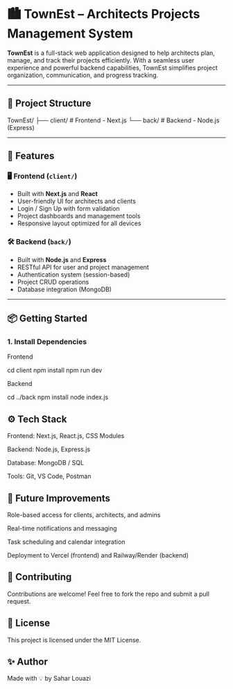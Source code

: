 # 🏙️ TownEst – Architects Projects Management System

**TownEst** is a full-stack web application designed to help architects plan, manage, and track their projects efficiently. With a seamless user experience and powerful backend capabilities, TownEst simplifies project organization, communication, and progress tracking.

---

## 🧱 Project Structure
TownEst/
├── client/ # Frontend - Next.js
└── back/ # Backend - Node.js (Express)


---

## 🚀 Features

### 🖥️ Frontend (`client/`)
- Built with **Next.js** and **React**
- User-friendly UI for architects and clients
- Login / Sign Up with form validation
- Project dashboards and management tools
- Responsive layout optimized for all devices

### 🛠️ Backend (`back/`)
- Built with **Node.js** and **Express**
- RESTful API for user and project management
- Authentication system (session-based)
- Project CRUD operations
- Database integration (MongoDB)

---

## 📦 Getting Started

### 1. Install Dependencies
Frontend

cd client
npm install
npm run dev

Backend

cd ../back
npm install
node index.js

## ⚙️ Tech Stack
Frontend: Next.js, React.js, CSS Modules

Backend: Node.js, Express.js

Database: MongoDB / SQL

Tools: Git, VS Code, Postman

## 📌 Future Improvements
Role-based access for clients, architects, and admins

Real-time notifications and messaging

Task scheduling and calendar integration

Deployment to Vercel (frontend) and Railway/Render (backend)

## 🙌 Contributing
Contributions are welcome! Feel free to fork the repo and submit a pull request.

## 📄 License
This project is licensed under the MIT License.

## ✨ Author
Made with 💡 by Sahar Louazi




